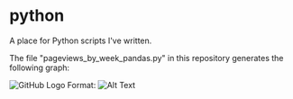 # python
A place for Python scripts I've written.

The file "pageviews_by_week_pandas.py" in this repository generates the following graph:

![GitHub Logo](/https://github.com/chrispiquette/python/blob/master/pageviews_by_week_pandas.PNG)
Format: ![Alt Text](url)

